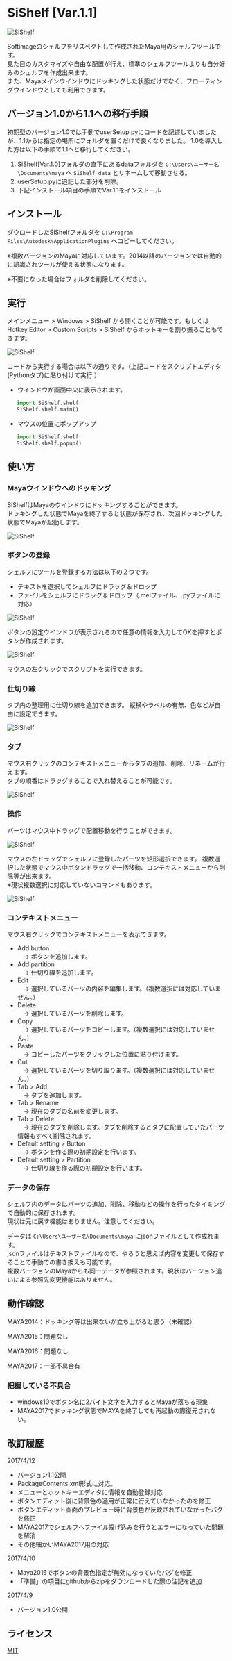 # SiShelf [Var.1.1]

![SiShelf](/images/01.png)

Softimageのシェルフをリスペクトして作成されたMaya用のシェルフツールです。  
見た目のカスタマイズや自由な配置が行え、標準のシェルフツールよりも自分好みのシェルフを作成出来ます。  
また、Mayaメインウインドウにドッキングした状態だけでなく、フローティングウインドウとしても利用できます。  

## バージョン1.0から1.1への移行手順

初期型のバージョン1.0では手動でuserSetup.pyにコードを記述していましたが、1.1からは指定の場所にフォルダを置くだけで良くなりました。
1.0を導入した方は以下の手順で1.1へと移行してください。  

1. SiShelf[Var.1.0]フォルダの直下にあるdataフォルダを `C:\Users\ユーザー名\Documents\maya` へ `SiShelf_data` とリネームして移動させる。
2. userSetup.pyに追記した部分を削除。
3. 下記インストール項目の手順でVar.1.1をインストール

## インストール

ダウロードしたSiShelfフォルダを `C:\Program Files\Autodesk\ApplicationPlugins` へコピーしてください。

 ※複数バージョンのMayaに対応しています。2014以降のバージョンでは自動的に認識されツールが使える状態になります。

 ※不要になった場合はフォルダを削除してください。

## 実行

メインメニュー > Windows > SiShelf から開くことが可能です。もしくは Hotkey Editor > Custom Scripts > SiShelf からホットキーを割り振ることもできます。  

![SiShelf](/images/09.png)

コードから実行する場合は以下の通りです。（上記コードをスクリプトエディタ(Pythonタブ)に貼り付けて実行 ）

+ ウインドウが画面中央に表示されます。
```python
   import SiShelf.shelf
   SiShelf.shelf.main()
```

+ マウスの位置にポップアップ
```python
   import SiShelf.shelf  
   SiShelf.shelf.popup()  
```


## 使い方

### Mayaウインドウへのドッキング

SiShelfはMayaのウインドウにドッキングすることができます。  
ドッキングした状態でMayaを終了すると状態が保存され、次回ドッキングした状態でMayaが起動します。  

![SiShelf](/images/04.png)

### ボタンの登録

シェルフにツールを登録する方法は以下の２つです。

+ テキストを選択してシェルフにドラッグ＆ドロップ
+ ファイルをシェルフにドラッグ＆ドロップ（.melファイル、.pyファイルに対応）

![SiShelf](/images/02.png)

ボタンの設定ウインドウが表示されるので任意の情報を入力してOKを押すとボタンが作成されます。 

![SiShelf](/images/03.gif)
  
マウスの左クリックでスクリプトを実行できます。


### 仕切り線

タブ内の整理用に仕切り線を追加できます。
縦横やラベルの有無、色などが自由に設定できます。

![SiShelf](/images/05.gif)


### タブ

マウス右クリックのコンテキストメニューからタブの追加、削除、リネームが行えます。  
タブの順番はドラッグすることで入れ替えることが可能です。  

![SiShelf](/images/06.gif)

### 操作

パーツはマウス中ドラッグで配置移動を行うことができます。

![SiShelf](/images/07.gif)

マウスの左ドラッグでシェルフに登録したパーツを矩形選択できます。
複数選択した状態でマウス中ボタンドラッグで一括移動、コンテキストメニューから削除等が出来ます。  
※現状複数選択に対応していないコマンドもあります。

![SiShelf](/images/08.gif)

### コンテキストメニュー

マウス右クリックでコンテキストメニューを表示できます。

+ Add button  
　→ ボタンを追加します。
+ Add partition  
　→ 仕切り線を追加します。
+ Edit  
　→ 選択しているパーツの内容を編集します。（複数選択には対応していません。）
+ Delete  
　→ 選択しているパーツを削除します。
+ Copy  
　→ 選択しているパーツをコピーします。（複数選択には対応していません。）
+ Paste  
　→ コピーしたパーツをクリックした位置に貼り付けます。
+ Cut  
　→ 選択しているパーツを切り取ります。（複数選択には対応していません。）
+ Tab > Add  
　→ タブを追加します。
+ Tab > Rename  
　→ 現在のタブの名前を変更します。
+ Tab > Delete  
　→ 現在のタブを削除します。タブを削除するとタブに配置していたパーツ情報もすべて削除されます。
+ Default setting > Button  
　→ ボタンを作る際の初期設定を行います。
+ Default setting > Partition  
　→ 仕切り線を作る際の初期設定を行います。

### データの保存

シェルフ内のデータはパーツの追加、削除、移動などの操作を行ったタイミングで自動的に保存されます。  
現状は元に戻す機能はありません。注意してください。  

データは `C:\Users\ユーザー名\Documents\maya` にjsonファイルとして作成れます。  
jsonファイルはテキストファイルなので、やろうと思えば内容を変更して保存することで手動での書き換えも可能です。  
複数バージョンのMayaからも同一データが参照されます。現状はバージョン違いによる参照先変更機能はありません。


## 動作確認

MAYA2014：ドッキング等は出来ないが立ち上がると思う（未確認）

MAYA2015：問題なし

MAYA2016：問題なし

MAYA2017：一部不具合有


### 把握している不具合

+ windows10でボタン名に2バイト文字を入力するとMayaが落ちる現象
+ MAYA2017でドッキング状態でMAYAを終了しても再起動の際復元されない。


## 改訂履歴


2017/4/12
+ バージョン1.1公開
+ PackageContents.xml形式に対応。
+ メニューとホットキーエディタに情報を自動登録対応
+ ボタンエディット後に背景色の適用が正常に行えていなかったのを修正
+ ボタンエディット画面のプレビュー時に背景色が反映されていなかったバグを修正
+ MAYA2017でシェルフへファイル投げ込みを行うとエラーになっていた問題を解消
+ その他細かいMAYA2017用の対応

2017/4/10  
+ Maya2016でボタンの背景色指定が無効になっていたバグを修正
+ 「準備」の項目にgithubからzipをダウンロードした際の注記を追加

2017/4/9  
+ バージョン1.0公開


## ライセンス

[MIT](https://github.com/mochio326/SiShelf/blob/master/LICENSE)
